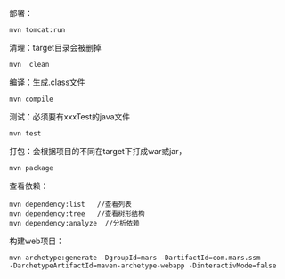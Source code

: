 部署：  

    mvn tomcat:run

清理：target目录会被删掉

    mvn  clean  

编译：生成.class文件

    mvn compile

测试：必须要有xxxTest的java文件 

    mvn test

打包：会根据项目的不同在target下打成war或jar，

    mvn package

查看依赖：

    mvn dependency:list   //查看列表
	mvn dependency:tree	  //查看树形结构
	mvn dependency:analyze  //分析依赖


构建web项目：

    mvn archetype:generate -DgroupId=mars -DartifactId=com.mars.ssm 
    -DarchetypeArtifactId=maven-archetype-webapp -DinteractivMode=false


